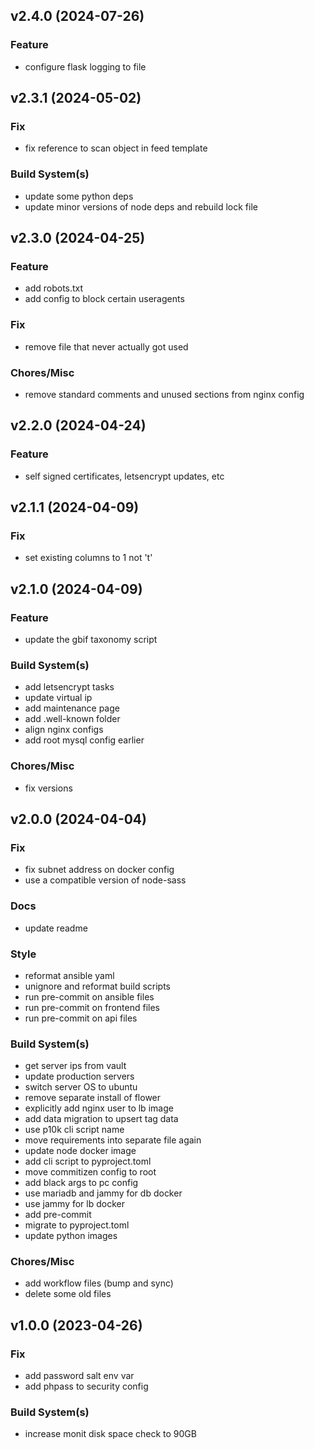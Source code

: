 ## v2.4.0 (2024-07-26)

### Feature

- configure flask logging to file

## v2.3.1 (2024-05-02)

### Fix

- fix reference to scan object in feed template

### Build System(s)

- update some python deps
- update minor versions of node deps and rebuild lock file

## v2.3.0 (2024-04-25)

### Feature

- add robots.txt
- add config to block certain useragents

### Fix

- remove file that never actually got used

### Chores/Misc

- remove standard comments and unused sections from nginx config

## v2.2.0 (2024-04-24)

### Feature

- self signed certificates, letsencrypt updates, etc

## v2.1.1 (2024-04-09)

### Fix

- set existing columns to 1 not 't'

## v2.1.0 (2024-04-09)

### Feature

- update the gbif taxonomy script

### Build System(s)

- add letsencrypt tasks
- update virtual ip
- add maintenance page
- add .well-known folder
- align nginx configs
- add root mysql config earlier

### Chores/Misc

- fix versions

## v2.0.0 (2024-04-04)

### Fix

- fix subnet address on docker config
- use a compatible version of node-sass

### Docs

- update readme

### Style

- reformat ansible yaml
- unignore and reformat build scripts
- run pre-commit on ansible files
- run pre-commit on frontend files
- run pre-commit on api files

### Build System(s)

- get server ips from vault
- update production servers
- switch server OS to ubuntu
- remove separate install of flower
- explicitly add nginx user to lb image
- add data migration to upsert tag data
- use p10k cli script name
- move requirements into separate file again
- update node docker image
- add cli script to pyproject.toml
- move commitizen config to root
- add black args to pc config
- use mariadb and jammy for db docker
- use jammy for lb docker
- add pre-commit
- migrate to pyproject.toml
- update python images

### Chores/Misc

- add workflow files (bump and sync)
- delete some old files

## v1.0.0 (2023-04-26)

### Fix

- add password salt env var
- add phpass to security config

### Build System(s)

- increase monit disk space check to 90GB
